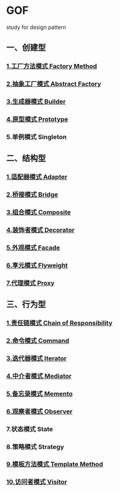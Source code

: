 # GOF
study for design pattern

## 一、创建型
### [1.工厂方法模式 Factory Method](src/main/java/factory/factorymethod/order/PizzaStore.java)
### [2.抽象工厂模式 Abstract Factory](src/main/java/factory/absfactory/order/PizzaStore.java)
### [3.生成器模式 Builder](src/main/java/builder/improve/Client.java)
### [4.原型模式 Prototype](src/main/java/prototype/deepclone/Client.java)
### 5.单例模式 Singleton

## 二、结构型
### [1.适配器模式 Adapter](src/main/java/adapter/interfaceadapter/Client.java)
### [2.桥接模式 Bridge](src/main/java/bridge/Client.java)
### [3.组合模式 Composite](src/main/java/composite/Client.java)
### [4.装饰者模式 Decorator](src/main/java/decorator/CoffeeBar.java)
### [5.外观模式 Facade](src/main/java/facade/Client.java)
### [6.享元模式 Flyweight](src/main/java/flyweight/Client.java)
### [7.代理模式 Proxy](src/main/java/proxy/dynamic/Client.java)

## 三、行为型
### [1.责任链模式 Chain of Responsibility](src/main/java/responsibilitychain/Client.java)
### [2.命令模式 Command](src/main/java/command/Client.java)
### [3.迭代器模式 Iterator](src/main/java/iterator/Client.java)
### [4.中介者模式 Mediator](src/main/java/mediator/Client.java)
### [5.备忘录模式 Memento](src/main/java/memento/Client.java)
### [6.观察者模式 Observer](src/main/java/observer/improve/Client.java)
### 7.状态模式 State 
### 8.策略模式 Strategy
### [9.模板方法模式 Template Method](src/main/java/template/improve/Client.java)
### [10.访问者模式 Visitor](src/main/java/visitor/Client.java)